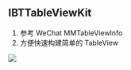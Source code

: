 ## IBTTableViewKit

1. 参考 WeChat MMTableViewInfo
2. 方便快速构建简单的 TableView

![](https://farm8.staticflickr.com/7548/16219011866_6089f725f9_o.png)